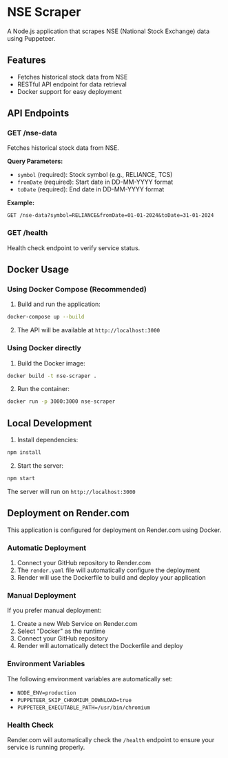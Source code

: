 # NSE Scraper

A Node.js application that scrapes NSE (National Stock Exchange) data using Puppeteer.

## Features

- Fetches historical stock data from NSE
- RESTful API endpoint for data retrieval
- Docker support for easy deployment

## API Endpoints

### GET /nse-data
Fetches historical stock data from NSE.

**Query Parameters:**
- `symbol` (required): Stock symbol (e.g., RELIANCE, TCS)
- `fromDate` (required): Start date in DD-MM-YYYY format
- `toDate` (required): End date in DD-MM-YYYY format

**Example:**
```
GET /nse-data?symbol=RELIANCE&fromDate=01-01-2024&toDate=31-01-2024
```

### GET /health
Health check endpoint to verify service status.

## Docker Usage

### Using Docker Compose (Recommended)

1. Build and run the application:
```bash
docker-compose up --build
```

2. The API will be available at `http://localhost:3000`

### Using Docker directly

1. Build the Docker image:
```bash
docker build -t nse-scraper .
```

2. Run the container:
```bash
docker run -p 3000:3000 nse-scraper
```

## Local Development

1. Install dependencies:
```bash
npm install
```

2. Start the server:
```bash
npm start
```

The server will run on `http://localhost:3000`

## Deployment on Render.com

This application is configured for deployment on Render.com using Docker.

### Automatic Deployment
1. Connect your GitHub repository to Render.com
2. The `render.yaml` file will automatically configure the deployment
3. Render will use the Dockerfile to build and deploy your application

### Manual Deployment
If you prefer manual deployment:
1. Create a new Web Service on Render.com
2. Select "Docker" as the runtime
3. Connect your GitHub repository
4. Render will automatically detect the Dockerfile and deploy

### Environment Variables
The following environment variables are automatically set:
- `NODE_ENV=production`
- `PUPPETEER_SKIP_CHROMIUM_DOWNLOAD=true`
- `PUPPETEER_EXECUTABLE_PATH=/usr/bin/chromium`

### Health Check
Render.com will automatically check the `/health` endpoint to ensure your service is running properly.